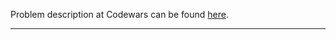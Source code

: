 Problem description at Codewars can be found
[here](https://www.codewars.com/kata/57bfea4cb19505912900012c/train/python).

-------------


